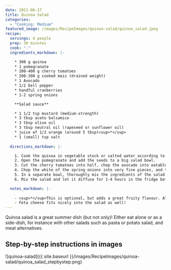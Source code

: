 ```yaml
---
date: 2021-06-27
title: Quinoa Salad
categories:
  - "Cooking: Medium"
featured_image: /images/RecipeImages/quinoa-salad/quinoa_salad.jpeg
recipe:
  servings: 4 people
  prep: 30 minutes
  cook: "-"
  ingredients_markdown: |-

    * 300 g quinoa
    * 1 pomegranate
    * 200-400 g cherry tomatoes
    * 200-300 g cooked mais (drained weight)
    * 1 Avocado
    * 1/2 bell pepper 
    * handful cranberries
    * 1-2 spring onions

    **Salad sauce**

    * 1 1/2 tsp mustard (medium-strength)
    * 3 tbsp aceto balsamico
    * 3 tbsp olive oil
    * 3 tbsp neutral oil (rapeseed or sunflower oil)
    * juice of 1/2 orange (around 5 tbsp)<sup>*</sup>
    * 1 (small) tsp salt 
  
  directions_markdown: |-

    1. Cook the quinoa in vegetable stock or salted water according to the instructions on the package (usually it takes 15 minutes). Afterwards drain it for some time and let it cool down. If not drained properly, the salad will become very watery. For the same reason, also do not overcook the quinoa.
    2. Open the pomegranate and add the seeds to a big salad bowl.
    3. Cut the cherry tomatoes into half, chop the avocado into eatable pieces, and add together with the finely chopped bell pepper, drained mais and cranberries to the mixture.
    4. Chop the white of the spring onions into very fine pieces, and the green leaves into rings and add as well. 
    5. In a separate bowl, thoroughly mix the ingredients of the salad sauce, and add together with the quinoa to the rest. 
    6. Mix the salad and let it diffuse for 1-4 hours in the fridge before eating. 

  notes_markdown: |-
    
    - <sup>*</sup>This is optional, but adds a great fruity flavour. Alternatively, use orange vinegar.
    - Feta cheese fits nicely into the salad as well!
---
```


Quinoa salad is a great summer dish (but not only)! Either eat alone or as a side-dish, for instance with other salads such as pasta or potato salad, and meat alternatives. 

<h2>Step-by-step instructions in images</h2>

![quinoa-salad]({{ site.baseurl }}/images/RecipeImages/quinoa-salad/quinoa_salad_stepbystep.png)